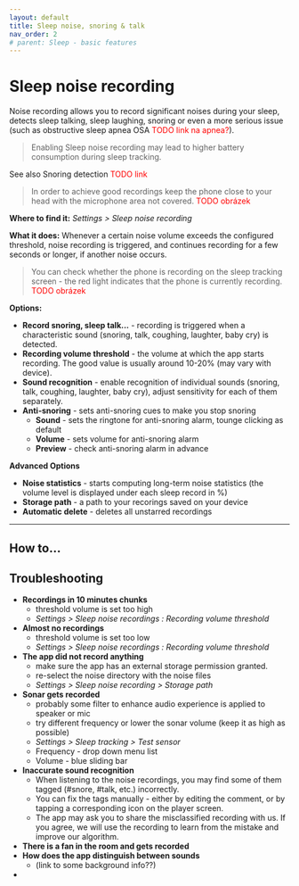 ```yaml
---
layout: default
title: Sleep noise, snoring & talk
nav_order: 2
# parent: Sleep - basic features
---
```


# Sleep noise recording
Noise recording allows you to record significant noises during your sleep,  detects sleep talking, sleep laughing, snoring or even a more serious issue (such as obstructive sleep apnea OSA <span style="color:red">TODO link na apnea?</span>).

>Enabling Sleep noise recording may lead to higher battery consumption during sleep tracking.

See also Snoring detection <span style="color:red">TODO link</span>
> In order to achieve good recordings keep the phone close to your head with the microphone area not covered.
  <span style="color:red">TODO obrázek</span>

**Where to find it:**
_Settings > Sleep noise recording_

**What it does:**
Whenever a certain noise volume exceeds the configured threshold, noise recording is triggered, and continues recording for a few seconds or longer, if another noise occurs.
> You can check whether the phone is recording on the sleep tracking screen - the red light indicates that the phone is currently recording.
> <span style="color:red">TODO obrázek</span>

**Options:**
* **Record snoring, sleep talk...** - recording is triggered when a characteristic sound (snoring, talk, coughing, laughter, baby cry) is detected.
* **Recording volume threshold** - the volume at which the app starts recording. The good value is usually around 10-20% (may vary with device).
* **Sound recognition** - enable recognition of individual sounds (snoring, talk, coughing, laughter, baby cry), adjust sensitivity for each of them separately.
* **Anti-snoring** - sets anti-snoring cues to make you stop snoring
  * **Sound** - sets the ringtone for anti-snoring alarm, tounge clicking as default
  * **Volume**  - sets volume for anti-snoring alarm
  * **Preview** - check anti-snoring alarm in advance

**Advanced Options**
* **Noise statistics** - starts computing long-term noise statistics (the volume level is displayed under each sleep record in %)
* **Storage path** - a path to your recorings saved on your device
* **Automatic delete** - deletes all unstarred recordings

---
## How to...


## Troubleshooting
* **Recordings in 10 minutes chunks**
  * threshold volume is set too high
  * _Settings > Sleep noise recordings : Recording volume threshold_
* **Almost no recordings**
  * threshold volume is set too low
  * _Settings > Sleep noise recordings : Recording volume threshold_
* **The app did not record anything**
  * make sure the app has an external storage permission granted.
  * re-select the noise directory with the noise files
  * _Settings > Sleep noise recording > Storage path_
* **Sonar gets recorded**
  * probably some filter to enhance audio experience is applied to speaker or mic
  * try different frequency or lower the sonar volume (keep it as high as possible)
  * _Settings > Sleep tracking > Test sensor_
  * Frequency - drop down menu list
  * Volume - blue sliding bar
* **Inaccurate sound recognition**
  * When listening to the noise recordings, you may find some of them tagged (#snore, #talk, etc.) incorrectly.
  * You can fix the tags manually - either by editing the comment, or by tapping a corresponding icon on the player screen.
  * The app may ask you to share the misclassified recording with us. If you agree, we will use the recording to learn from the mistake and improve our algorithm.
* **There is a fan in the room and gets recorded**
* **How does the app distinguish between sounds**
  * (link to some background info??)
*